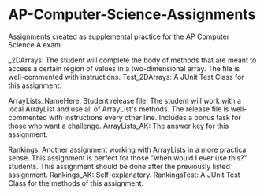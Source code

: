 # AP-Computer-Science-Assignments
Assignments created as supplemental practice for the AP Computer Science A exam.

_2DArrays: 
The student will complete the body of methods that are meant to access a certain region of values in a two-dimensional array. The file is well-commented with instructions. 
Test_2DArrays: 
A JUnit Test Class for this assignment.

ArrayLists_NameHere: 
Student release file. The student will work with a local ArrayList and use all of ArrayList's methods. The release file is well-commented with instructions every other line. Includes a bonus task for those who want a challenge.
ArrayLists_AK: 
The answer key for this assignment.

Rankings: 
Another assignment working with ArrayLists in a more practical sense. This assignment is perfect for those "when would I ever use this?" students. This assignment should be done after the previously listed assignment.
Rankings_AK: 
Self-explanatory.
RankingsTest: 
A JUnit Test Class for the methods of this assignment.
